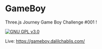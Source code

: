 # GameBoy

Three.js Journey Game Boy Challenge #001 !

[![GNU GPL v3.0](https://img.shields.io/badge/licence-GNU%20GPL%20v3.0-blue)](https://github.com/dalil01/GameBoy/blob/main/LICENSE)

Live: https://gameboy.dalilchablis.com/